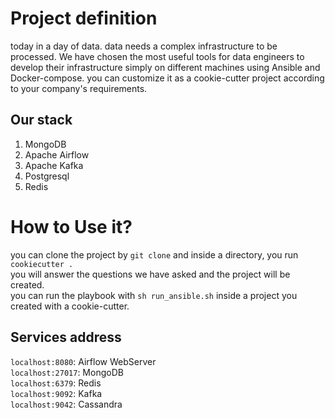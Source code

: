 # Project definition
today in a day of data. data needs a complex infrastructure to be processed. We have chosen the most useful tools for data engineers to develop their infrastructure simply on different machines using Ansible and Docker-compose.
you can customize it as a cookie-cutter project according to your company's requirements.

## Our stack
1. MongoDB
2. Apache Airflow
3. Apache Kafka
4. Postgresql
5. Redis
   
# How to Use it?
you can clone the project by `git clone` and inside a directory, you run `cookiecutter .`<br />
you will answer the questions we have asked and the project will be created.<br />
you can run the playbook with `sh run_ansible.sh` inside a project you created with a cookie-cutter.

## Services address
`localhost:8080`: Airflow WebServer<br />
`localhost:27017`: MongoDB<br />
`localhost:6379`: Redis<br />
`localhost:9092`: Kafka<br />
`localhost:9042`: Cassandra<br />

